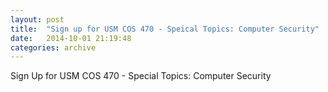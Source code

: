 ```yaml
---
layout: post
title:  "Sign up for USM COS 470 - Speical Topics: Computer Security"
date:   2014-10-01 21:19:48
categories: archive
---
```


Sign Up for USM COS 470 - Special Topics: Computer Security
